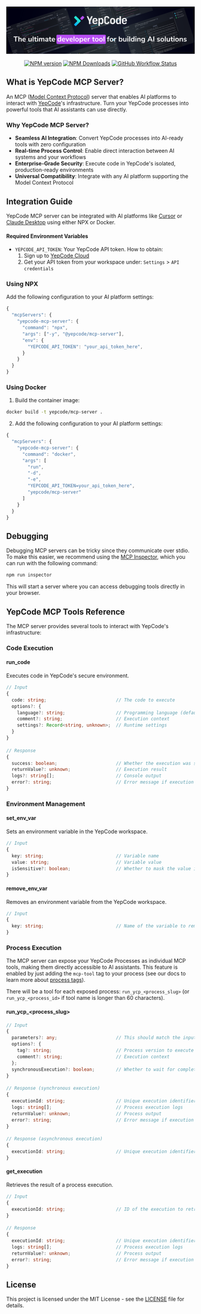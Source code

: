 ![YepCode MCP Server Preview](/readme-assets/cover.png)

<div align="center">

[![NPM version](https://img.shields.io/npm/v/@yepcode/mcp-server.svg)](https://npmjs.org/package/@yepcode/mcp-server)
[![NPM Downloads](https://img.shields.io/npm/dm/@yepcode/mcp-server)](https://www.npmjs.com/package/@yepcode/mcp-server)
[![GitHub Workflow Status](https://img.shields.io/github/actions/workflow/status/yepcode/mcp-server-js/ci.yml)](https://github.com/yepcode/mcp-server-js/actions)

</div>

## What is YepCode MCP Server?

An MCP ([Model Context Protocol](https://modelcontextprotocol.io/introduction)) server that enables AI platforms to interact with [YepCode](https://yepcode.io)'s infrastructure. Turn your YepCode processes into powerful tools that AI assistants can use directly.

### Why YepCode MCP Server?

- **Seamless AI Integration**: Convert YepCode processes into AI-ready tools with zero configuration
- **Real-time Process Control**: Enable direct interaction between AI systems and your workflows
- **Enterprise-Grade Security**: Execute code in YepCode's isolated, production-ready environments
- **Universal Compatibility**: Integrate with any AI platform supporting the Model Context Protocol

## Integration Guide

YepCode MCP server can be integrated with AI platforms like [Cursor](https://cursor.sh) or [Claude Desktop](https://www.anthropic.com/news/claude-desktop) using either NPX or Docker.

#### Required Environment Variables

- `YEPCODE_API_TOKEN`: Your YepCode API token. How to obtain:
  1. Sign up to [YepCode Cloud](https://cloud.yepcode.io)
  2. Get your API token from your workspace under: `Settings` > `API credentials`

### Using NPX

Add the following configuration to your AI platform settings:

```typescript
{
  "mcpServers": {
    "yepcode-mcp-server": {
      "command": "npx",
      "args": ["-y", "@yepcode/mcp-server"],
      "env": {
        "YEPCODE_API_TOKEN": "your_api_token_here",
      }
    }
  }
}
```

### Using Docker

1. Build the container image:
```bash
docker build -t yepcode/mcp-server .
```

2. Add the following configuration to your AI platform settings:
```typescript
{
  "mcpServers": {
    "yepcode-mcp-server": {
      "command": "docker",
      "args": [
        "run",
        "-d",
        "-e",
        "YEPCODE_API_TOKEN=your_api_token_here",
        "yepcode/mcp-server"
      ]
    }
  }
}
```

## Debugging

Debugging MCP servers can be tricky since they communicate over stdio. To make this easier, we recommend using the [MCP Inspector](https://github.com/modelcontextprotocol/inspector), which you can run with the following command:

```bash
npm run inspector
```

This will start a server where you can access debugging tools directly in your browser.

## YepCode MCP Tools Reference

The MCP server provides several tools to interact with YepCode's infrastructure:

### Code Execution

#### run_code
Executes code in YepCode's secure environment.

```typescript
// Input
{
  code: string;                          // The code to execute
  options?: {
    language?: string;                   // Programming language (default: 'javascript')
    comment?: string;                    // Execution context
    settings?: Record<string, unknown>;  // Runtime settings
  }
}

// Response
{
  success: boolean;                      // Whether the execution was successful
  returnValue?: unknown;                 // Execution result
  logs?: string[];                       // Console output
  error?: string;                        // Error message if execution failed
}
```

### Environment Management

#### set_env_var
Sets an environment variable in the YepCode workspace.

```typescript
// Input
{
  key: string;                           // Variable name
  value: string;                         // Variable value
  isSensitive?: boolean;                 // Whether to mask the value in logs (default: true)
}
```

#### remove_env_var
Removes an environment variable from the YepCode workspace.

```typescript
// Input
{
  key: string;                           // Name of the variable to remove
}
```

### Process Execution

The MCP server can expose your YepCode Processes as individual MCP tools, making them directly accessible to AI assistants. This feature is enabled by just adding the `mcp-tool` tag to your process (see our docs to learn more about [process tags](https://yepcode.io/docs/processes/tags)).

There will be a tool for each exposed process: `run_ycp_<process_slug>` (or `run_ycp_<process_id>` if tool name is longer than 60 characters).

#### run_ycp_<process_slug>

```typescript
// Input
{
  parameters?: any;                      // This should match the input parameters specified in the process
  options?: {
    tag?: string;                        // Process version to execute
    comment?: string;                    // Execution context
  };
  synchronousExecution?: boolean;        // Whether to wait for completion (default: true)
}

// Response (synchronous execution)
{
  executionId: string;                   // Unique execution identifier
  logs: string[];                        // Process execution logs
  returnValue?: unknown;                 // Process output
  error?: string;                        // Error message if execution failed
}

// Response (asynchronous execution)
{
  executionId: string;                   // Unique execution identifier
}
```

#### get_execution
Retrieves the result of a process execution.

```typescript
// Input
{
  executionId: string;                   // ID of the execution to retrieve
}

// Response
{
  executionId: string;                   // Unique execution identifier
  logs: string[];                        // Process execution logs
  returnValue?: unknown;                 // Process output
  error?: string;                        // Error message if execution failed
}
```

## License

This project is licensed under the MIT License - see the [LICENSE](LICENSE) file for details.

